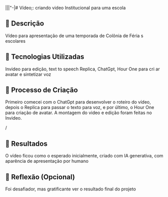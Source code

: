 |||"-|# Vídeo;: criando video Institucional para uma escola



## 📒 Descrição

Vídeo para apresentação de uma temporada de Colônia de Féria s escolares



## 🤖 Tecnologias Utilizadas

Invideo para edição, text to speech Replica, ChatGpt, Hour One para cri ar avatar e sintetizar voz



## 🧐 Processo de Criação

Primeiro comecei com o ChatGpt para desenvolver o roteiro do vídeo, depois o Replica para passar o texto para voz, e por último, o Hour One para criação de avatar. A montagem do video e edição foram feitas no Invideo.

/

## 🚀 Resultados

O vídeo ficou como o esperado inicialmente, criado com IA generativa, com aparência de apresentação por humano



## 💭 Reflexão (Opcional)

Foi desafiador, mas gratificante ver o resultado final do projeto
